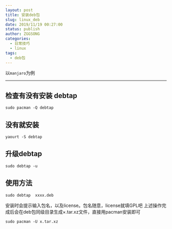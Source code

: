 ```yaml
---
layout: post
title: 安装deb包
slug: linux_deb
date: 2019/11/19 00:27:00
status: publish
author: ZGGSONG
categories: 
  - 日常技巧
  - linux
tags: 
  - deb包
---
```


以`manjaro`为例

---

## 检查有没有安装 debtap
```shell
sudo pacman -Q debtap
```
## 没有就安装
```shell
yaourt -S debtap
```  
## 升级debtap
```shell 
sudo debtap -u
```
## 使用方法
```shell
sudo debtap  xxxx.deb
```
安装时会提示输入包名，以及license。包名随意，license就填GPL吧
上述操作完成后会在deb包同级目录生成×.tar.xz文件，直接用pacman安装即可
```shell
sudo pacman -U x.tar.xz
```
